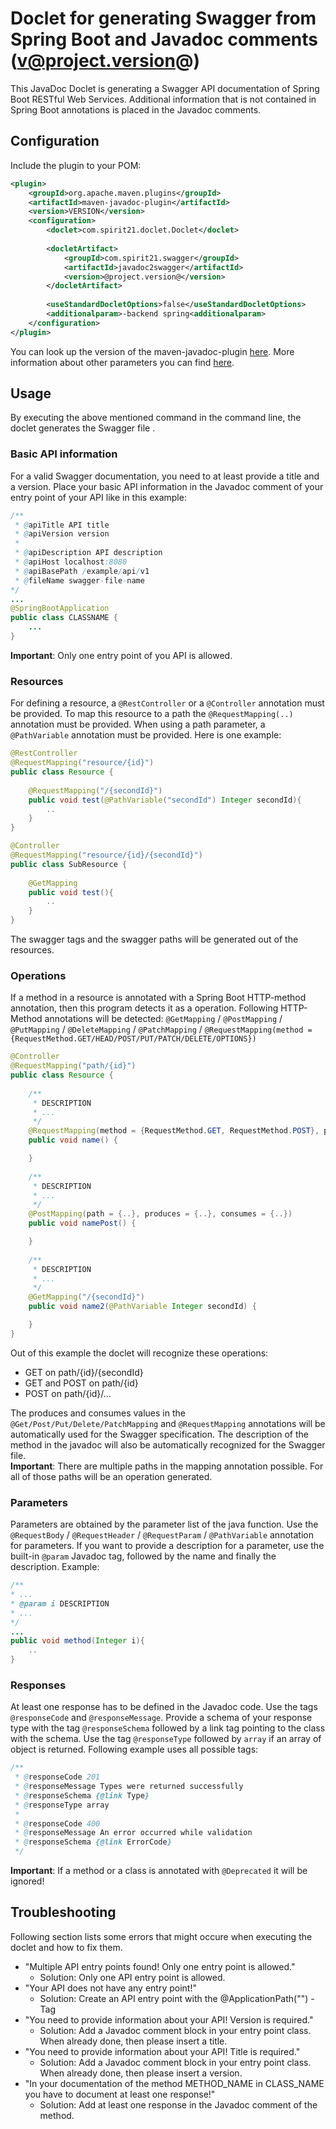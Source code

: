 # Doclet for generating Swagger from Spring Boot and Javadoc comments (v@project.version@)
This JavaDoc Doclet is generating a Swagger API documentation of Spring Boot RESTful Web Services. Additional information that is not contained in Spring Boot annotations is placed in the Javadoc comments.

## Configuration
Include the plugin to your POM:

```xml
<plugin>
	<groupId>org.apache.maven.plugins</groupId>
	<artifactId>maven-javadoc-plugin</artifactId>
	<version>VERSION</version>
	<configuration>
		<doclet>com.spirit21.doclet.Doclet</doclet>
		
		<docletArtifact>
			<groupId>com.spirit21.swagger</groupId>
			<artifactId>javadoc2swagger</artifactId>
			<version>@project.version@</version>
		</docletArtifact>
		
		<useStandardDocletOptions>false</useStandardDocletOptions>
		<additionalparam>-backend spring<additionalparam>
	</configuration>
</plugin>
```
You can look up the version of the maven-javadoc-plugin <a href="https://search.maven.org/artifact/org.apache.maven.plugins/maven-javadoc-plugin/3.0.1/maven-plugin">here</a>.
More information about other parameters you can find [here](https://github.com/SPIRIT-21/swagger-doclet/#parameters).

## Usage
By executing the above mentioned command in the command line, the doclet generates the Swagger file .

### Basic API information
For a valid Swagger documentation, you need to at least provide a title and a version. Place your basic API information in the Javadoc comment of your entry point of your API like in this example:

```java
/**
 * @apiTitle API title
 * @apiVersion version
 * 
 * @apiDescription API description
 * @apiHost localhost:8080
 * @apiBasePath /example/api/v1
 * @fileName swagger-file-name
*/
...
@SpringBootApplication
public class CLASSNAME {
	...
}
```

**Important**: Only one entry point of you API is allowed.

### Resources
For defining a resource, a `@RestController` or a `@Controller` annotation must be provided. To map this resource to a path the `@RequestMapping(..)` annotation must be provided. When using a path parameter, a `@PathVariable` annotation must be provided. Here is one example:

```java
@RestController
@RequestMapping("resource/{id}")
public class Resource {
	
	@RequestMapping("/{secondId}")
	public void test(@PathVariable("secondId") Integer secondId){
		..
	}
}
```

```java
@Controller
@RequestMapping("resource/{id}/{secondId}")
public class SubResource {
	
	@GetMapping
	public void test(){
		..
	}
}
```

The swagger tags and the swagger paths will be generated out of the resources.
	
### Operations
If a method in a resource is annotated with a Spring Boot HTTP-method annotation, then this program detects it as a operation.
Following HTTP-Method annotations will be detected: `@GetMapping` / `@PostMapping` / `@PutMapping` / `@DeleteMapping` / `@PatchMapping` / `@RequestMapping(method = {RequestMethod.GET/HEAD/POST/PUT/PATCH/DELETE/OPTIONS})`

```java
@Controller
@RequestMapping("path/{id}")
public class Resource {
	
	/** 
	 * DESCRIPTION
	 * ...
	 */
	@RequestMapping(method = {RequestMethod.GET, RequestMethod.POST}, produces = {..}, consumes = {..})
	public void name() {

	}
	
	/** 
	 * DESCRIPTION
	 * ...
	 */
	@PostMapping(path = {..}, produces = {..}, consumes = {..})
	public void namePost() {

	}	
	
	/** 
	 * DESCRIPTION
	 * ...
	 */
	@GetMapping("/{secondId}")
	public void name2(@PathVariable Integer secondId) {

	}
}
```

Out of this example the doclet will recognize these operations:

<ul>
	<li>GET on path/{id}/{secondId}</li>
	<li>GET and POST on path/{id}</li>
	<li>POST on path/{id}/...</li> 
</ul> 

The produces and consumes values in the `@Get/Post/Put/Delete/PatchMapping` and `@RequestMapping` annotations will be automatically used for the Swagger specification. 
The description of the method in the javadoc will also be automatically recognized for the Swagger file.<br/>
**Important**: There are multiple paths in the mapping annotation possible. For all of those paths will be an operation generated.  

### Parameters
Parameters are obtained by the parameter list of the java function. Use the `@RequestBody` / `@RequestHeader` / `@RequestParam` / `@PathVariable` annotation for parameters.
If you want to provide a description for a parameter, use the built-in `@param` Javadoc tag, followed by the name and finally the description. Example:

```java
/**
* ...
* @param i DESCRIPTION
* ...
*/
...
public void method(Integer i){
	..
}
```

### Responses
At least one response has to be defined in the Javadoc code. Use the tags `@responseCode` and `@responseMessage`. Provide a schema of your response type with the tag `@responseSchema` followed by a link tag pointing to the class with the schema. Use the tag `@responseType` followed by `array` if an array of object is returned. Following example uses all possible tags:

```java
/**
 * @responseCode 201
 * @responseMessage Types were returned successfully
 * @responseSchema {@link Type}
 * @responseType array
 * 
 * @responseCode 400
 * @responseMessage An error occurred while validation
 * @responseSchema {@link ErrorCode}
 */
```

**Important**: If a method or a class is annotated with `@Deprecated` it will be ignored!

## Troubleshooting
Following section lists some errors that might occure when executing the doclet and how to fix them.
* "Multiple API entry points found! Only one entry point is allowed."
  * Solution: Only one API entry point is allowed.
* "Your API does not have any entry point!"
  * Solution: Create an API entry point with the @ApplicationPath("") - Tag
* "You need to provide information about your API! Version is required."
  * Solution: Add a Javadoc comment block in your entry point class. When already done, then please insert a title.
* "You need to provide information about your API! Title is required."
  * Solution: Add a Javadoc comment block in your entry point class. When already done, then please insert a version.
* "In your documentation of the method METHOD_NAME in CLASS_NAME you have to document at least one response!"
  * Solution: Add at least one response in the Javadoc comment of the method.